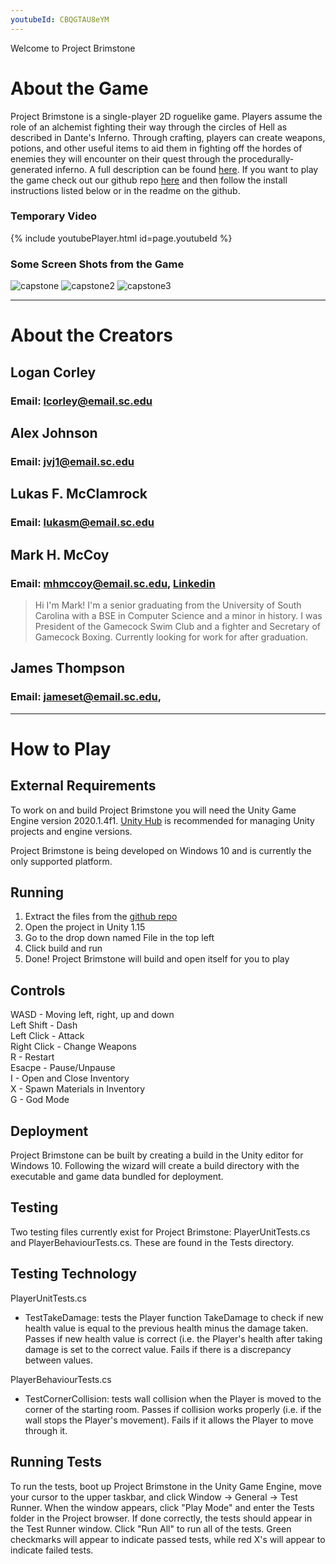 ```yaml
---
youtubeId: CBQGTAU8eYM
---
```


Welcome to Project Brimstone 

# About the Game

Project Brimstone is a single-player 2D roguelike game. Players assume the role of an
alchemist fighting their way through the circles of Hell as described in Dante's Inferno. Through crafting, players
can create weapons, potions, and other useful items to aid them in fighting off
the hordes of enemies they will encounter on their quest through the procedurally-generated
inferno. A full description can be found [here](https://github.com/SCCapstone/RogueGames/wiki/Project-Description).
If you want to play the game check out our github repo [here](https://github.com/SCCapstone/RogueGames) and then 
follow the install instructions listed below or in the readme on the github.

### Temporary Video

{% include youtubePlayer.html id=page.youtubeId %}


### Some Screen Shots from the Game
![capstone](https://user-images.githubusercontent.com/55214323/115335533-61d73b00-a16b-11eb-8ed8-603df1e7033c.PNG)
![capstone2](https://user-images.githubusercontent.com/55214323/115335675-a367e600-a16b-11eb-887f-88ff84a04ae5.PNG)
![capstone3](https://user-images.githubusercontent.com/55214323/115335679-a662d680-a16b-11eb-92bf-c48bca84f4e7.PNG)


--------------------------------------------------------


# About the Creators
## Logan Corley
###   Email: lcorley@email.sc.edu
## Alex Johnson
###   Email: jvj1@email.sc.edu
## Lukas F. McClamrock
###   Email: lukasm@email.sc.edu
## Mark H. McCoy
###   Email: mhmccoy@email.sc.edu, [Linkedin](https://www.linkedin.com/in/mark-mccoy-94217a1b7/)
>  Hi I'm Mark! I'm a senior graduating from the University of South Carolina with a BSE in Computer Science and a minor 
>  in history. I was President of the Gamecock Swim Club and a fighter and Secretary of Gamecock Boxing. Currently looking for
>  work for after graduation.
 
## James Thompson
###   Email: jameset@email.sc.edu, 


-----------------------------------------------------------


# How to Play

## External Requirements

To work on and build Project Brimstone you will need the Unity Game Engine version 2020.1.4f1.
[Unity Hub](https://unity3d.com/get-unity/download) is recommended for managing Unity projects and engine versions.

Project Brimstone is being developed on Windows 10 and is currently the only supported platform.

## Running

1. Extract the files from the [github repo](https://github.com/SCCapstone/RogueGames)
2. Open the project in Unity 1.15
3. Go to the drop down named File in the top left
4. Click build and run
5. Done! Project Brimstone will build and open itself for you to play 

## Controls 
WASD - Moving left, right, up and down  
Left Shift - Dash  
Left Click - Attack  
Right Click - Change Weapons  
R - Restart  
Esacpe - Pause/Unpause  
I - Open and Close Inventory  
X - Spawn Materials in Inventory  
G - God Mode  

## Deployment

Project Brimstone can be built by creating a build in the Unity editor for Windows 10. Following
the wizard will create a build directory with the executable and game data bundled for deployment.

## Testing

Two testing files currently exist for Project Brimstone: PlayerUnitTests.cs and PlayerBehaviourTests.cs. These are 
found in the Tests directory.

## Testing Technology

PlayerUnitTests.cs
- TestTakeDamage: tests the Player function TakeDamage to check if new health value is equal to the previous health 
minus the damage taken. Passes if new health value is correct (i.e. the Player's health after taking damage is set to 
the correct value. Fails if there is a discrepancy between values.

PlayerBehaviourTests.cs
- TestCornerCollision: tests wall collision when the Player is moved to the corner of the starting room. Passes if 
collision works properly (i.e. if the wall stops the Player's movement). Fails if it allows the Player to move through it.

## Running Tests

To run the tests, boot up Project Brimstone in the Unity Game Engine, move your cursor to the upper taskbar, and click 
Window -> General -> Test Runner. When the window appears, click "Play Mode" and enter the Tests folder in the Project 
browser. If done correctly, the tests should appear in the Test Runner window. Click "Run All" to run all of the tests. 
Green checkmarks will appear to indicate passed tests, while red X's will appear to indicate failed tests.

